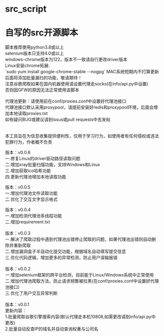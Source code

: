 # src_script
<h1>自写的src开源脚本</h1>
脚本推荐使用python3.8或以上<br>
selenium版本只支持4.0或以上<br>
windows-chrome版本为122，版本不一致请自行更改driver版本<br>
Linux安装chrome拓展:<br>
`sudo yum install google-chrome-stable --nogpg`
MAC系统短期内不打算更新<br>
后面将添加批量漏扫的功能，敬请期待！<br>
注意谷歌爬取如果在国内机器使用请设置代理走socks(在info/api.py中设置)<br>
否则因GFW的原因无法正常使用该脚本<br><br>
代理池更新：请使用前在conf/proxies.conf中设置好代理池接口<br>
代理池接口默认采用proxypool，请提前安装好redis和proxypool环境，后面会增加本地读取proxies.txt  
<br>
如有疑问BUG或建议请到issus或pull requests中去发帖<br>
<br><br>
本工具旨在为信息收集提供便利性，仅用于学习行为，如使用者有任何侵权或违法犯罪行为，作者概不负责<br>
  
版本：v0.0.6<br>
一.修复Linux的driver驱动路径读取问题<br>
二.增加xray批量扫描功能，支持Windows和Linux<br>
三.增加获取ico哈希功能<br>
四.更新代理池增加本地读取功能<br>

版本：v0.0.5<br>
一.增加代理池文件读取功能<br>
二.优化了交互文字显示格式<br>
  
版本：v0.0.4<br>
一.增加检测代理池多线程功能<br>
二.增加requirement.txt<br>
<br>
版本：v0.0.3<br>
一.解决了爬取过程中遇到代理池出错停止爬取的问题，如果代理池出错则自动删除并重新爬取<br>
二.增加漏洞盒子半自动化提交功能，根据域名自动填写提交信息<br>
三.优化代码逻辑，增加更多的异常检测，防止用户误输报错<br>
<br>
版本：v0.0.2<br>
一.增加selenium框架的跨平台检测，目前能于Linux/Windows系统中正常使用<br>
二.增加代理池爬取方法，防止请求频繁被拉黑(在conf/proxies.conf中设置好代理池接口)<br>
三.优化了用户交互异常判断<br>
<br>
版本：v0.0.1<br>
更新内容：<br>
1.批量爬取谷歌引擎搜索内容(默认代理走本机10808,如需更改请到info/api.py中更改)<br>
2.批量自动反查IP的域名并自动查询权重与公司名<br>
